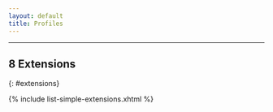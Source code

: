 ```yaml
---
layout: default
title: Profiles
---
```


---

## 8 Extensions
{: #extensions}

{%  include list-simple-extensions.xhtml %}
